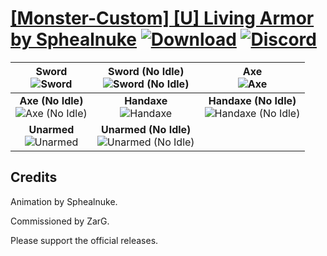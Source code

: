 # [\[Monster-Custom\] \[U\] Living Armor by Sphealnuke](https://github.com/Klokinator/FE-Repo/tree/main/Battle%20Animations/Monsters%20-%20Dragons%20and%20Special/%5BMonster-Custom%5D%20%5BU%5D%20Living%20Armor%20by%20Sphealnuke) [![Download](https://img.shields.io/badge/Download--red?style=social&logo=github)](https://minhaskamal.github.io/DownGit/#/home?url=https://github.com/Klokinator/FE-Repo/tree/main/Battle%20Animations/Monsters%20-%20Dragons%20and%20Special/%5BMonster-Custom%5D%20%5BU%5D%20Living%20Armor%20by%20Sphealnuke) [![Discord](https://img.shields.io/badge/Discord--blue?style=social&logo=discord)](https://discord.gg/C7VNGnyTPA)

| <b>Sword</b><br/><img alt="Sword" src="https://raw.githubusercontent.com/Klokinator/FE-Repo/main/Battle%20Animations/Monsters%20-%20Dragons%20and%20Special/%5BMonster-Custom%5D%20%5BU%5D%20Living%20Armor%20by%20Sphealnuke/1.%20Sword/Sword.gif"/> | <b>Sword (No Idle)</b><br/><img alt="Sword (No Idle)" src="https://raw.githubusercontent.com/Klokinator/FE-Repo/main/Battle%20Animations/Monsters%20-%20Dragons%20and%20Special/%5BMonster-Custom%5D%20%5BU%5D%20Living%20Armor%20by%20Sphealnuke/1.%20Sword%20(No%20Idle)/Sword.gif"/> | <b>Axe</b><br/><img alt="Axe" src="https://raw.githubusercontent.com/Klokinator/FE-Repo/main/Battle%20Animations/Monsters%20-%20Dragons%20and%20Special/%5BMonster-Custom%5D%20%5BU%5D%20Living%20Armor%20by%20Sphealnuke/3.%20Axe/Axe.gif"/> |
| :---: | :---: | :---: |
| <b>Axe (No Idle)</b><br/><img alt="Axe (No Idle)" src="https://raw.githubusercontent.com/Klokinator/FE-Repo/main/Battle%20Animations/Monsters%20-%20Dragons%20and%20Special/%5BMonster-Custom%5D%20%5BU%5D%20Living%20Armor%20by%20Sphealnuke/3.%20Axe%20(No%20Idle)/Axe.gif"/> | <b>Handaxe</b><br/><img alt="Handaxe" src="https://raw.githubusercontent.com/Klokinator/FE-Repo/main/Battle%20Animations/Monsters%20-%20Dragons%20and%20Special/%5BMonster-Custom%5D%20%5BU%5D%20Living%20Armor%20by%20Sphealnuke/4.%20Handaxe/Handaxe.gif"/> | <b>Handaxe (No Idle)</b><br/><img alt="Handaxe (No Idle)" src="https://raw.githubusercontent.com/Klokinator/FE-Repo/main/Battle%20Animations/Monsters%20-%20Dragons%20and%20Special/%5BMonster-Custom%5D%20%5BU%5D%20Living%20Armor%20by%20Sphealnuke/4.%20Handaxe%20(No%20Idle)/Handaxe.gif"/> |
| <b>Unarmed</b><br/><img alt="Unarmed" src="https://raw.githubusercontent.com/Klokinator/FE-Repo/main/Battle%20Animations/Monsters%20-%20Dragons%20and%20Special/%5BMonster-Custom%5D%20%5BU%5D%20Living%20Armor%20by%20Sphealnuke/8.%20Unarmed/Unarmed.gif"/> | <b>Unarmed (No Idle)</b><br/><img alt="Unarmed (No Idle)" src="https://raw.githubusercontent.com/Klokinator/FE-Repo/main/Battle%20Animations/Monsters%20-%20Dragons%20and%20Special/%5BMonster-Custom%5D%20%5BU%5D%20Living%20Armor%20by%20Sphealnuke/8.%20Unarmed%20(No%20Idle)/Unarmed.gif"/> |

## Credits

Animation by Sphealnuke.

Commissioned by ZarG.

Please support the official releases.

